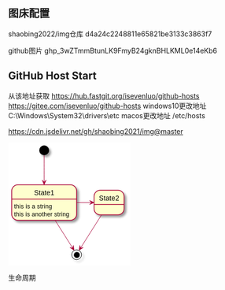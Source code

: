 ## 图床配置

shaobing2022/img仓库
d4a24c2248811e65821be3133c3863f7

github图片
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

## GitHub Host Start
从该地址获取
https://hub.fastgit.org/isevenluo/github-hosts
https://gitee.com/isevenluo/github-hosts
windows10更改地址
C:\Windows\System32\drivers\etc
macos更改地址
/etc/hosts


https://cdn.jsdelivr.net/gh/shaobing2021/img@master
<div><svg xmlns="http://www.w3.org/2000/svg" xmlns:xlink="http://www.w3.org/1999/xlink" contentScriptType="application/ecmascript" contentStyleType="text/css" height="250px" preserveAspectRatio="none" style="width:249px;height:250px;background:#FFFFFF;" version="1.1" viewBox="0 0 249 250" width="249px" zoomAndPan="magnify"><defs><filter height="300%" id="f1ezsmfpjwihba" width="300%" x="-1" y="-1"><feGaussianBlur result="blurOut" stdDeviation="2.0"/><feColorMatrix in="blurOut" result="blurOut2" type="matrix" values="0 0 0 0 0 0 0 0 0 0 0 0 0 0 0 0 0 0 .4 0"/><feOffset dx="4.0" dy="4.0" in="blurOut2" result="blurOut3"/><feBlend in="SourceGraphic" in2="blurOut3" mode="normal"/></filter></defs><g><ellipse cx="73" cy="16" fill="#000000" filter="url(#f1ezsmfpjwihba)" rx="10" ry="10" style="stroke:none;stroke-width:1.0;"/><g id="State1"><rect fill="#FEFECE" filter="url(#f1ezsmfpjwihba)" height="71.8975" rx="12.5" ry="12.5" style="stroke:#A80036;stroke-width:1.5;" width="132" x="7" y="86"/><line style="stroke:#A80036;stroke-width:1.5;" x1="7" x2="139" y1="115.1201" y2="115.1201"/><text fill="#000000" font-family="sans-serif" font-size="14" lengthAdjust="spacing" textLength="41" x="52.5" y="107.0439">State1</text><text fill="#000000" font-family="sans-serif" font-size="12" lengthAdjust="spacing" textLength="77" x="12" y="133.8721">this is a string</text><text fill="#000000" font-family="sans-serif" font-size="12" lengthAdjust="spacing" textLength="112" x="12" y="150.2607">this is another string</text></g><ellipse cx="139" cy="228" filter="url(#f1ezsmfpjwihba)" rx="10" ry="10" style="stroke:#000000;stroke-width:1.0;fill:none;"/><ellipse cx="139.5" cy="228.5" fill="#000000" rx="6" ry="6" style="stroke:none;stroke-width:1.0;"/><g id="State2"><rect fill="#FEFECE" filter="url(#f1ezsmfpjwihba)" height="50" rx="12.5" ry="12.5" style="stroke:#A80036;stroke-width:1.5;" width="61" x="174.5" y="97"/><line style="stroke:#A80036;stroke-width:1.5;" x1="174.5" x2="235.5" y1="126.1201" y2="126.1201"/><text fill="#000000" font-family="sans-serif" font-size="14" lengthAdjust="spacing" textLength="41" x="184.5" y="118.0439">State2</text></g><!--MD5=[60533a5dc91355c93bf187ba4549d745]
link *start to State1--><path d="M73,26.23 C73,38.37 73,60.48 73,80.3 " fill="none" id="*start-to-State1" style="stroke:#A80036;stroke-width:1.0;"/><polygon fill="#A80036" points="73,85.55,77,76.55,73,80.55,69,76.55,73,85.55" style="stroke:#A80036;stroke-width:1.0;"/><!--MD5=[ca1046a354e184ac9d197a073cc82934]
link State1 to *end--><path d="M95.34,158.21 C107.71,177.69 122.31,200.7 131.1,214.55 " fill="none" id="State1-to-*end" style="stroke:#A80036;stroke-width:1.0;"/><polygon fill="#A80036" points="133.85,218.88,132.4013,209.1383,131.1693,214.6593,125.6482,213.4274,133.85,218.88" style="stroke:#A80036;stroke-width:1.0;"/><!--MD5=[dc702cd49c4e27e6abb2620dc4bb28d8]
link State1 to State2--><path d="M139.26,122 C149.24,122 159.23,122 169.22,122 " fill="none" id="State1-to-State2" style="stroke:#A80036;stroke-width:1.0;"/><polygon fill="#A80036" points="174.44,122,165.44,118,169.44,122,165.44,126,174.44,122" style="stroke:#A80036;stroke-width:1.0;"/><!--MD5=[37ebb224bae70bf8df0e6bab9d19d55b]
link State2 to *end--><path d="M189.69,147.12 C176.33,168.18 157.46,197.91 146.92,214.52 " fill="none" id="State2-to-*end" style="stroke:#A80036;stroke-width:1.0;"/><polygon fill="#A80036" points="144.18,218.84,152.3818,213.3874,146.8607,214.6193,145.6287,209.0983,144.18,218.84" style="stroke:#A80036;stroke-width:1.0;"/></div>

生命周期